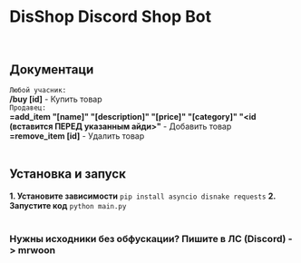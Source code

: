 # DisShop Discord Shop Bot<br><br>
## Документаци<br>
``Любой учасник:``<br>
**/buy [id]** - Купить товар<br>
``Продавец:``<br>
**=add_item "[name]" "[description]" "[price]" "[category]" "<id (вставится ПЕРЕД указанным айди>"** - Добавить товар<br>
**=remove_item [id]** - Удалить товар<br><br>
## Установка и запуск<br>
**1. Установите зависимости**
```pip install asyncio disnake requests```
**2. Запустите код**
```python main.py```<br><br>
### Нужны исходники без обфускации? Пишите в ЛС (Discord) -> mrwoon<br>
